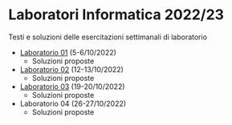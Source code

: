 # Laboratori Informatica 2022/23
Testi e soluzioni delle esercitazioni settimanali di laboratorio

* [Laboratorio 01](./Lab01_testo.pdf?raw=true) (5-6/10/2022)
  * Soluzioni proposte
* [Laboratorio 02](./Lab02_testo.pdf?raw=true) (12-13/10/2022)
  * Soluzioni proposte
* [Laboratorio 03](./Lab03_testo.pdf?raw=true) (19-20/10/2022)
  * Soluzioni proposte
* Laboratorio 04 (26-27/10/2022)
  * Soluzioni proposte
